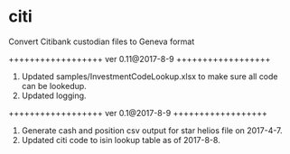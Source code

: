 # citi
Convert Citibank custodian files to Geneva format



++++++++++++++++++
ver 0.11@2017-8-9
++++++++++++++++++
1. Updated samples/InvestmentCodeLookup.xlsx to make sure all code can be lookedup.
2. Updated logging.



++++++++++++++++++
ver 0.1@2017-8-9
++++++++++++++++++
1. Generate cash and position csv output for star helios file on 2017-4-7.
2. Updated citi code to isin lookup table as of 2017-8-8.